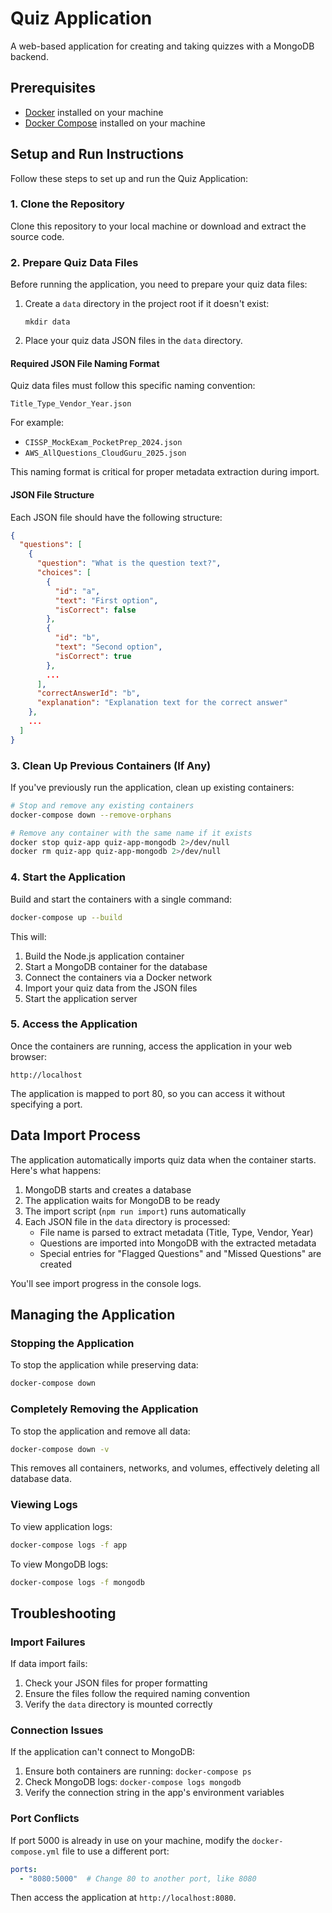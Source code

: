 # Quiz Application

A web-based application for creating and taking quizzes with a MongoDB backend.

## Prerequisites

- [Docker](https://docs.docker.com/get-docker/) installed on your machine
- [Docker Compose](https://docs.docker.com/compose/install/) installed on your machine

## Setup and Run Instructions

Follow these steps to set up and run the Quiz Application:

### 1. Clone the Repository

Clone this repository to your local machine or download and extract the source code.

### 2. Prepare Quiz Data Files

Before running the application, you need to prepare your quiz data files:

1. Create a `data` directory in the project root if it doesn't exist:
   ```
   mkdir data
   ```

2. Place your quiz data JSON files in the `data` directory.

#### Required JSON File Naming Format

Quiz data files must follow this specific naming convention:
```
Title_Type_Vendor_Year.json
```

For example:
- `CISSP_MockExam_PocketPrep_2024.json`
- `AWS_AllQuestions_CloudGuru_2025.json`

This naming format is critical for proper metadata extraction during import.

#### JSON File Structure

Each JSON file should have the following structure:
```json
{
  "questions": [
    {
      "question": "What is the question text?",
      "choices": [
        {
          "id": "a",
          "text": "First option",
          "isCorrect": false
        },
        {
          "id": "b",
          "text": "Second option",
          "isCorrect": true
        },
        ...
      ],
      "correctAnswerId": "b",
      "explanation": "Explanation text for the correct answer"
    },
    ...
  ]
}
```

### 3. Clean Up Previous Containers (If Any)

If you've previously run the application, clean up existing containers:

```bash
# Stop and remove any existing containers
docker-compose down --remove-orphans

# Remove any container with the same name if it exists
docker stop quiz-app quiz-app-mongodb 2>/dev/null
docker rm quiz-app quiz-app-mongodb 2>/dev/null
```

### 4. Start the Application

Build and start the containers with a single command:

```bash
docker-compose up --build
```

This will:
1. Build the Node.js application container
2. Start a MongoDB container for the database
3. Connect the containers via a Docker network
4. Import your quiz data from the JSON files
5. Start the application server

### 5. Access the Application

Once the containers are running, access the application in your web browser:

```
http://localhost
```

The application is mapped to port 80, so you can access it without specifying a port.

## Data Import Process

The application automatically imports quiz data when the container starts. Here's what happens:

1. MongoDB starts and creates a database
2. The application waits for MongoDB to be ready
3. The import script (`npm run import`) runs automatically
4. Each JSON file in the `data` directory is processed:
   - File name is parsed to extract metadata (Title, Type, Vendor, Year)
   - Questions are imported into MongoDB with the extracted metadata
   - Special entries for "Flagged Questions" and "Missed Questions" are created

You'll see import progress in the console logs.

## Managing the Application

### Stopping the Application

To stop the application while preserving data:

```bash
docker-compose down
```

### Completely Removing the Application

To stop the application and remove all data:

```bash
docker-compose down -v
```

This removes all containers, networks, and volumes, effectively deleting all database data.

### Viewing Logs

To view application logs:

```bash
docker-compose logs -f app
```

To view MongoDB logs:

```bash
docker-compose logs -f mongodb
```

## Troubleshooting

### Import Failures

If data import fails:

1. Check your JSON files for proper formatting
2. Ensure the files follow the required naming convention
3. Verify the `data` directory is mounted correctly

### Connection Issues

If the application can't connect to MongoDB:

1. Ensure both containers are running: `docker-compose ps`
2. Check MongoDB logs: `docker-compose logs mongodb`
3. Verify the connection string in the app's environment variables

### Port Conflicts

If port 5000 is already in use on your machine, modify the `docker-compose.yml` file to use a different port:

```yaml
ports:
  - "8080:5000"  # Change 80 to another port, like 8080
```

Then access the application at `http://localhost:8080`.
